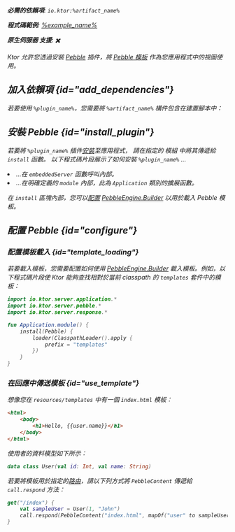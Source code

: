 [//]: # (title: Pebble)

<show-structure for="chapter" depth="2"/>
<primary-label ref="server-plugin"/>

[pebble_engine_builder]: https://pebbletemplates.io/com/mitchellbosecke/pebble/PebbleEngine/Builder/

<var name="plugin_name" value="Pebble"/>
<var name="package_name" value="io.ktor.server.pebble"/>
<var name="artifact_name" value="ktor-server-pebble"/>

<tldr>
<p>
<b>必需的依賴項</b>: <code>io.ktor:%artifact_name%</code>
</p>
<var name="example_name" value="pebble"/>
<p>
    <b>程式碼範例</b>:
    <a href="https://github.com/ktorio/ktor-documentation/tree/%ktor_version%/codeSnippets/snippets/%example_name%">
        %example_name%
    </a>
</p>
<p>
    <b><Links href="/ktor/server-native" summary="模組允許您透過分組路由來組織應用程式。">原生伺服器</Links> 支援</b>: ✖️
</p>
</tldr>

Ktor 允許您透過安裝 [Pebble](https://api.ktor.io/ktor-server/ktor-server-plugins/ktor-server-pebble/io.ktor.server.pebble/-pebble) 插件，將 [Pebble 模板](https://pebbletemplates.io/) 作為您應用程式中的視圖使用。

## 加入依賴項 {id="add_dependencies"}

<p>
    若要使用 <code>%plugin_name%</code>，您需要將 <code>%artifact_name%</code> 構件包含在建置腳本中：
</p>
<Tabs group="languages">
    <TabItem title="Gradle (Kotlin)" group-key="kotlin">
        <code-block lang="Kotlin" code="            implementation(&quot;io.ktor:%artifact_name%:$ktor_version&quot;)"/>
    </TabItem>
    <TabItem title="Gradle (Groovy)" group-key="groovy">
        <code-block lang="Groovy" code="            implementation &quot;io.ktor:%artifact_name%:$ktor_version&quot;"/>
    </TabItem>
    <TabItem title="Maven" group-key="maven">
        <code-block lang="XML" code="            &lt;dependency&gt;&#10;                &lt;groupId&gt;io.ktor&lt;/groupId&gt;&#10;                &lt;artifactId&gt;%artifact_name%-jvm&lt;/artifactId&gt;&#10;                &lt;version&gt;${ktor_version}&lt;/version&gt;&#10;            &lt;/dependency&gt;"/>
    </TabItem>
</Tabs>

## 安裝 Pebble {id="install_plugin"}

<p>
    若要將 <code>%plugin_name%</code> 插件<a href="#install">安裝</a>至應用程式，
    請在指定的 <Links href="/ktor/server-modules" summary="模組允許您透過分組路由來組織應用程式。">模組</Links> 中將其傳遞給 <code>install</code> 函數。
    以下程式碼片段展示了如何安裝 <code>%plugin_name%</code> ...
</p>
<list>
    <li>
        ...在 <code>embeddedServer</code> 函數呼叫內部。
    </li>
    <li>
        ...在明確定義的 <code>module</code> 內部，此為 <code>Application</code> 類別的擴展函數。
    </li>
</list>
<Tabs>
    <TabItem title="embeddedServer">
        <code-block lang="kotlin" code="            import io.ktor.server.engine.*&#10;            import io.ktor.server.netty.*&#10;            import io.ktor.server.application.*&#10;            import %package_name%.*&#10;&#10;            fun main() {&#10;                embeddedServer(Netty, port = 8080) {&#10;                    install(%plugin_name%)&#10;                    // ...&#10;                }.start(wait = true)&#10;            }"/>
    </TabItem>
    <TabItem title="module">
        <code-block lang="kotlin" code="            import io.ktor.server.application.*&#10;            import %package_name%.*&#10;            // ...&#10;            fun Application.module() {&#10;                install(%plugin_name%)&#10;                // ...&#10;            }"/>
    </TabItem>
</Tabs>

在 `install` 區塊內部，您可以[配置](#configure) [PebbleEngine.Builder][pebble_engine_builder] 以用於載入 Pebble 模板。

## 配置 Pebble {id="configure"}
### 配置模板載入 {id="template_loading"}
若要載入模板，您需要配置如何使用 [PebbleEngine.Builder][pebble_engine_builder] 載入模板。例如，以下程式碼片段使 Ktor 能夠查找相對於當前 classpath 的 `templates` 套件中的模板：

```kotlin
import io.ktor.server.application.*
import io.ktor.server.pebble.*
import io.ktor.server.response.*

fun Application.module() {
    install(Pebble) {
        loader(ClasspathLoader().apply {
            prefix = "templates"
        })
    }
}
```

### 在回應中傳送模板 {id="use_template"}
想像您在 `resources/templates` 中有一個 `index.html` 模板：

```html
<html>
    <body>
        <h1>Hello, {{user.name}}</h1>
    </body>
</html>
```

使用者的資料模型如下所示：

```kotlin
data class User(val id: Int, val name: String)
```

若要將模板用於指定的[路由](server-routing.md)，請以下列方式將 `PebbleContent` 傳遞給 `call.respond` 方法：

```kotlin
get("/index") {
    val sampleUser = User(1, "John")
    call.respond(PebbleContent("index.html", mapOf("user" to sampleUser)))
}
```